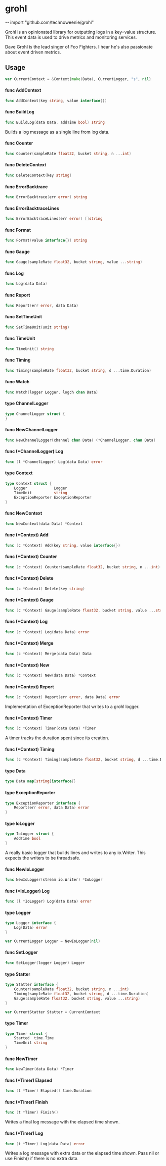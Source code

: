 # grohl
--
    import "github.com/technoweenie/grohl"

Grohl is an opinionated library for outputting logs in a key=value structure.
This event data is used to drive metrics and monitoring services.

Dave Grohl is the lead singer of Foo Fighters. I hear he's also passionate about
event driven metrics.

## Usage

```go
var CurrentContext = &Context{make(Data), CurrentLogger, "s", nil}
```

#### func  AddContext

```go
func AddContext(key string, value interface{})
```

#### func  BuildLog

```go
func BuildLog(data Data, addTime bool) string
```
Builds a log message as a single line from log data.

#### func  Counter

```go
func Counter(sampleRate float32, bucket string, n ...int)
```

#### func  DeleteContext

```go
func DeleteContext(key string)
```

#### func  ErrorBacktrace

```go
func ErrorBacktrace(err error) string
```

#### func  ErrorBacktraceLines

```go
func ErrorBacktraceLines(err error) []string
```

#### func  Format

```go
func Format(value interface{}) string
```

#### func  Gauge

```go
func Gauge(sampleRate float32, bucket string, value ...string)
```

#### func  Log

```go
func Log(data Data)
```

#### func  Report

```go
func Report(err error, data Data)
```

#### func  SetTimeUnit

```go
func SetTimeUnit(unit string)
```

#### func  TimeUnit

```go
func TimeUnit() string
```

#### func  Timing

```go
func Timing(sampleRate float32, bucket string, d ...time.Duration)
```

#### func  Watch

```go
func Watch(logger Logger, logch chan Data)
```

#### type ChannelLogger

```go
type ChannelLogger struct {
}
```


#### func  NewChannelLogger

```go
func NewChannelLogger(channel chan Data) (*ChannelLogger, chan Data)
```

#### func (*ChannelLogger) Log

```go
func (l *ChannelLogger) Log(data Data) error
```

#### type Context

```go
type Context struct {
	Logger            Logger
	TimeUnit          string
	ExceptionReporter ExceptionReporter
}
```


#### func  NewContext

```go
func NewContext(data Data) *Context
```

#### func (*Context) Add

```go
func (c *Context) Add(key string, value interface{})
```

#### func (*Context) Counter

```go
func (c *Context) Counter(sampleRate float32, bucket string, n ...int)
```

#### func (*Context) Delete

```go
func (c *Context) Delete(key string)
```

#### func (*Context) Gauge

```go
func (c *Context) Gauge(sampleRate float32, bucket string, value ...string)
```

#### func (*Context) Log

```go
func (c *Context) Log(data Data) error
```

#### func (*Context) Merge

```go
func (c *Context) Merge(data Data) Data
```

#### func (*Context) New

```go
func (c *Context) New(data Data) *Context
```

#### func (*Context) Report

```go
func (c *Context) Report(err error, data Data) error
```
Implementation of ExceptionReporter that writes to a grohl logger.

#### func (*Context) Timer

```go
func (c *Context) Timer(data Data) *Timer
```
A timer tracks the duration spent since its creation.

#### func (*Context) Timing

```go
func (c *Context) Timing(sampleRate float32, bucket string, d ...time.Duration)
```

#### type Data

```go
type Data map[string]interface{}
```


#### type ExceptionReporter

```go
type ExceptionReporter interface {
	Report(err error, data Data) error
}
```


#### type IoLogger

```go
type IoLogger struct {
	AddTime bool
}
```

A really basic logger that builds lines and writes to any io.Writer. This
expects the writers to be threadsafe.

#### func  NewIoLogger

```go
func NewIoLogger(stream io.Writer) *IoLogger
```

#### func (*IoLogger) Log

```go
func (l *IoLogger) Log(data Data) error
```

#### type Logger

```go
type Logger interface {
	Log(Data) error
}
```


```go
var CurrentLogger Logger = NewIoLogger(nil)
```

#### func  SetLogger

```go
func SetLogger(logger Logger) Logger
```

#### type Statter

```go
type Statter interface {
	Counter(sampleRate float32, bucket string, n ...int)
	Timing(sampleRate float32, bucket string, d ...time.Duration)
	Gauge(sampleRate float32, bucket string, value ...string)
}
```


```go
var CurrentStatter Statter = CurrentContext
```

#### type Timer

```go
type Timer struct {
	Started  time.Time
	TimeUnit string
}
```


#### func  NewTimer

```go
func NewTimer(data Data) *Timer
```

#### func (*Timer) Elapsed

```go
func (t *Timer) Elapsed() time.Duration
```

#### func (*Timer) Finish

```go
func (t *Timer) Finish()
```
Writes a final log message with the elapsed time shown.

#### func (*Timer) Log

```go
func (t *Timer) Log(data Data) error
```
Writes a log message with extra data or the elapsed time shown. Pass nil or use
Finish() if there is no extra data.
